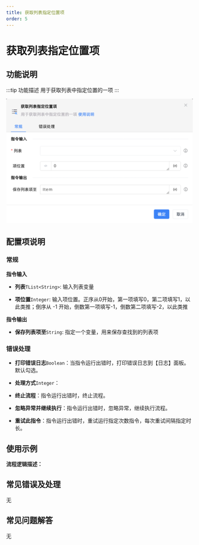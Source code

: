 ```yaml
---
title: 获取列表指定位置项
order: 5
---
```


# 获取列表指定位置项

## 功能说明

:::tip 功能描述
用于获取列表中指定位置的一项
:::

![获取列表指定位置项](../../../assets/获取列表指定位置项_command.png)

## 配置项说明

### 常规

**指令输入**

- **列表**`TList<String>`: 输入列表变量

- **项位置**`Integer`: 输入项位置。正序从0开始，第一项填写0，第二项填写1，以此类推；倒序从 -1 开始，倒数第一项填写-1，倒数第二项填写-2，以此类推


**指令输出**

- **保存列表项至**`String`: 指定一个变量，用来保存查找到的列表项

### 错误处理

- **打印错误日志**`Boolean`：当指令运行出错时，打印错误日志到【日志】面板。默认勾选。

- **处理方式**`Integer`：

 - **终止流程**：指令运行出错时，终止流程。

 - **忽略异常并继续执行**：指令运行出错时，忽略异常，继续执行流程。

 - **重试此指令**：指令运行出错时，重试运行指定次数指令，每次重试间隔指定时长。

## 使用示例

**流程逻辑描述：** 

## 常见错误及处理

无

## 常见问题解答

无

